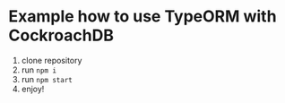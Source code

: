 # Example how to use TypeORM with CockroachDB

1. clone repository 
2. run `npm i`
4. run `npm start`
5. enjoy!